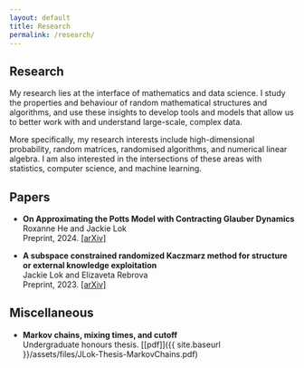 ```yaml
---
layout: default
title: Research
permalink: /research/
---
```


## Research

My research lies at the interface of mathematics and data science. I study the properties and behaviour of random mathematical structures and algorithms, and use these insights to develop tools and models that allow us to better work with and understand large-scale, complex data.

More specifically, my research interests include high-dimensional probability, random matrices, randomised algorithms, and numerical linear algebra. I am also interested in the intersections of these areas with statistics, computer science, and machine learning.

## Papers

- **On Approximating the Potts Model with Contracting Glauber Dynamics**\
Roxanne He and Jackie Lok\
Preprint, 2024. [[arXiv]](https://arxiv.org/abs/2404.18778)

- **A subspace constrained randomized Kaczmarz method for structure or
external knowledge exploitation**\
Jackie Lok and Elizaveta Rebrova\
Preprint, 2023. [[arXiv]](https://arxiv.org/abs/2309.04889)

## Miscellaneous

- **Markov chains, mixing times, and cutoff**\
Undergraduate honours thesis. [[pdf]]({{ site.baseurl }}/assets/files/JLok-Thesis-MarkovChains.pdf)
